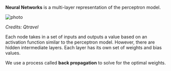 **Neural Networks** is a multi-layer representation of the perceptron model. 

![photo](https://www.qtravel.ai/wp-content/uploads/2023/07/sieci-neuronowe-grafika-1024x759.png)

*Credits: Qtravel*

Each node takes in a set of inputs and outputs a value based on an activation function similar to the perceptron model. However, there are hidden intermediate layers. Each layer has its own set of weights and bias values. 

We use a process called **back propagation** to solve for the optimal weights.
